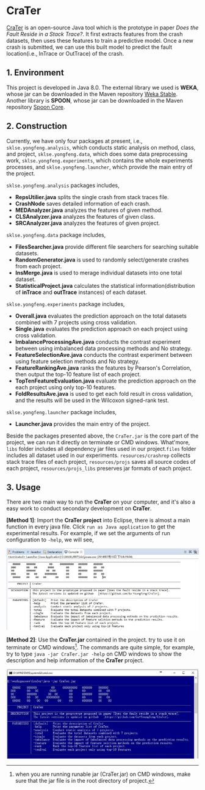 # CraTer

[CraTer](https://github.com/Gu-Youngfeng/CraTer) is an open-source Java tool which is the prototype in paper _Does the Fault Reside in a Stack Trace?_. It first extracts features from the crash datasets, then uses these features to train a predictive model. Once a new crash is submitted, we can use this built model to predict the fault location(i.e., InTrace or OutTrace) of the crash.  

## 1. Environment

This project is developed in Java 8.0. The external library we used is **WEKA**, whose jar can be downloaded in the Maven repository [Weka Stable](http://mvnrepository.com/artifact/nz.ac.waikato.cms.weka/weka-stable). Another library is **SPOON**, whose jar can be downloaded in the Maven repository [Spoon Core](http://mvnrepository.com/artifact/fr.inria.gforge.spoon/spoon-core).

## 2. Construction

Currently, we have only four packages at present, i.e., `sklse.yongfeng.analysis`, which conducts static analysis on method, class, and project, `sklse.yongfeng.data`, which does some data preprocessing work, `sklse.yongfeng.experiments`, which contains the whole experiments processes, and `sklse.yongfeng.launcher`, which provide the main entry of the project.

`sklse.yongfeng.analysis` packages includes,

- **RepsUtilier.java** splits the single crash from stack traces file.
- **CrashNode** saves detailed information of each crash.
- **MEDAnalyzer.java** analyzes the features of given method. 
- **CLSAnalyzer.java** analyzes the features of given class.
- **SRCAnalyzer.java** analyzes the features of given project.

`sklse.yongfeng.data` package includes,

- **FilesSearcher.java** provide different file searchers for searching suitable datasets.
- **RandomGenerator.java** is used to randomly select/generate crashes from each project.
- **InsMerge.java** is used to merage individual datasets into one total dataset.
- **StatisticalProject.java** calculates the statistical information(distribution of **inTrace** and **outTrace** instances) of each dataset.

`sklse.yongfeng.experiments` package includes,

- **Overall.java** evaluates the prediction approach on the total datasets combined with 7 projects using cross validation.
- **Single.java** evaluates the prediction approach on each project using cross validation.
- **ImbalanceProcessingAve.java** conducts the contrast experiment between using imbalanced data processing methods and No strategy.
- **FeatureSelectionAve.java** conducts the contrast experiment between using feature selection methods and No strategy.
- **FeatureRankingAve.java** ranks the features by Pearson's Correlation, then output the top-10 feature list of each project.
- **TopTenFeatureEvaluation.java** evaluate the prediction approach on the each project using only top-10 features.
- **FoldResultsAve.java** is used to get each fold result in cross validation, and the results will be used in the Wilcoxon signed-rank test.

`sklse.yongfeng.launcher` package includes,

- **Launcher.java** provides the main entry of the project.

Beside the packages presented above, the `CraTer.jar` is the core part of the project, we can run it directly on terminate or CMD windows. What'more, `libs` folder includes all dependency jar files used in our project.`files` folder includes all dataset used in our experiments. `resources/crashrep` collects stack trace files of each project, `resources/projs` saves all source codes of each project, `resources/projs_libs` preserves jar formats of each project.

## 3. Usage

There are two main way to run the **CraTer** on your computer, and it's also a easy work to conduct secondary development on **CraTer**.

**[Method 1]**: Import the **CraTer project** into Eclipse, there is almost a main function in every java file. Click `run as Java application` to get the experimental results. For example, if we set the arguments of run configuration to `-help`, we will see,

![carter-eclipse](img/crater2.jpg)

**[Method 2]**: Use the **CraTer.jar** contained in the project. try to use it on terminate or CMD windows[^1]. The commands are quite simple, for example, try to type `java -jar CraTer.jar -help` on CMD windows to show the description and help information of the **CraTer** project.

![carter-cmd](img/crater.jpg)

[^1]: when you are running runable jar (CraTer.jar) on CMD windows, make sure that the jar file is in the root directory of project. 



